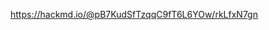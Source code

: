 <p><a href="https://hackmd.io/@pB7KudSfTzqqC9fT6L6YOw/rkLfxN7gn">https://hackmd.io/@pB7KudSfTzqqC9fT6L6YOw/rkLfxN7gn</a></p>
